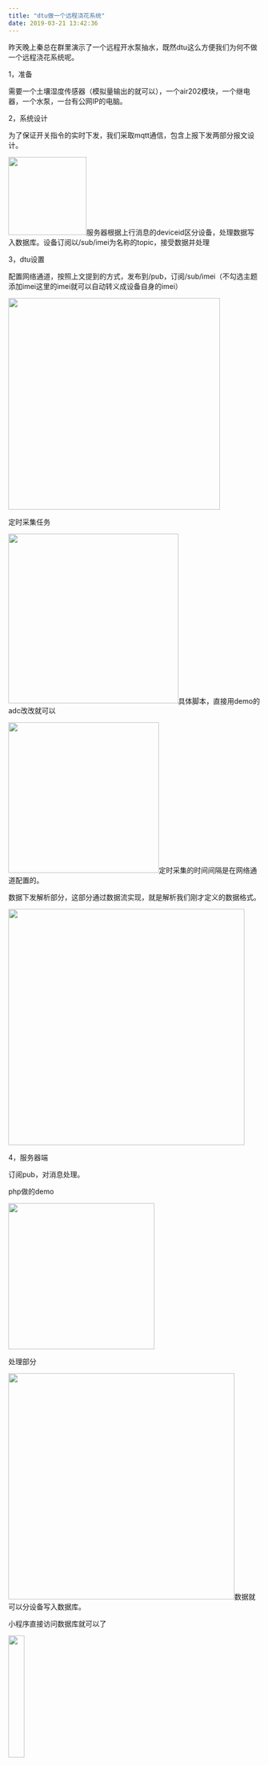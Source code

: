 ```yaml
---
title: "dtu做一个远程浇花系统"
date: 2019-03-21 13:42:36
---
```


<p>昨天晚上秦总在群里演示了一个远程开水泵抽水，既然dtu这么方便我们为何不做一个远程浇花系统呢。</p><p>1，准备</p><p>需要一个土壤湿度传感器（模拟量输出的就可以），一个air202模块，一个继电器，一个水泵，一台有公网IP的电脑。</p><p>2，系统设计</p><p>为了保证开关指令的实时下发，我们采取mqtt通信，包含上报下发两部分报文设计。</p><p><img src="http://oldask.openluat.com/image/show/attachments-2019-03-RWKGTC6E5c93049c1300b.png" style="width: 156px;" class="img-responsive">服务器根据上行消息的deviceid区分设备，处理数据写入数据库。设备订阅以/sub/imei为名称的topic，接受数据并处理</p><p>3，dtu设置</p><p>配置网络通道，按照上文提到的方式，发布到/pub，订阅/sub/imei（不勾选主题添加imei这里的imei就可以自动转义成设备自身的imei）</p><p><img src="http://oldask.openluat.com/image/show/attachments-2019-03-vrsUUnRn5c93057b2e1bf.png" style="width: 423px;" class="img-responsive"></p><p>定时采集任务</p><p><img src="http://oldask.openluat.com/image/show/attachments-2019-03-tmWwMwXd5c930616e3bd4.png" style="width: 339.5px;" class="img-responsive">具体脚本，直接用demo的adc改改就可以</p><p><img src="http://oldask.openluat.com/image/show/attachments-2019-03-VrLuXaXO5c930668af573.png" style="width: 301px;" class="img-responsive">定时采集的时间间隔是在网络通道配置的。</p><p>数据下发解析部分，这部分通过数据流实现，就是解析我们刚才定义的数据格式。</p><p><img src="http://oldask.openluat.com/image/show/attachments-2019-03-Pbxn1Nlr5c9306e6dba3a.png" style="width: 472px;" class="img-responsive"></p><p>4，服务器端</p><p>订阅pub，对消息处理。</p><p>php做的demo</p><p><img src="http://oldask.openluat.com/image/show/attachments-2019-03-Ude0lFes5c9318e546bd9.png" style="width: 292px;" class="img-responsive"><br></p><p>处理部分</p><p><img src="http://oldask.openluat.com/image/show/attachments-2019-03-YkT8Q1lN5c9319242d72c.png" style="width: 452px;" class="img-responsive">数据就可以分设备写入数据库。</p><p>小程序直接访问数据库就可以了</p><p><img src="http://oldask.openluat.com/image/show/attachments-2019-03-NQ75aOjN5c9319b6bea0d.png" style="width: 25%;" class="img-responsive"></p><p>下发指令，通过前端页面发送请求，后端通过mqtt发布。</p><p><img src="http://oldask.openluat.com/image/show/attachments-2019-03-RxmEv5Th5c9320937cf31.png" style="width: 325.5px;" class="img-responsive"></p><p>效果</p><p><img src="http://oldask.openluat.com/image/show/attachments-2019-03-DOHIpEfO5c932107c1914.png" style="width: 25%;" class="img-responsive"></p><p><br></p><p>5，最终演示</p><p>定时上报信息</p><p><img src="http://oldask.openluat.com/image/show/attachments-2019-03-VgZukhf75c932323a455d.png" style="width: 496.5px;" class="img-responsive"></p><p><br></p><p>小程序下发指令</p><p><img src="http://oldask.openluat.com/image/show/attachments-2019-03-zStrRpH45c9323656e017.png" style="width: 447.5px;" class="img-responsive"><img src="http://oldask.openluat.com/image/show/attachments-2019-03-uhZW7ajs5c93237b768a2.png" style="width: 399.5px;" class="img-responsive">6，总结</p><p>dtu可以方便的实现连接与协议解析，并且可以实现一部分采集和控制，免去了网络部分开发，用户只需要根据自己逻辑进行数据部分开发即可。</p>
